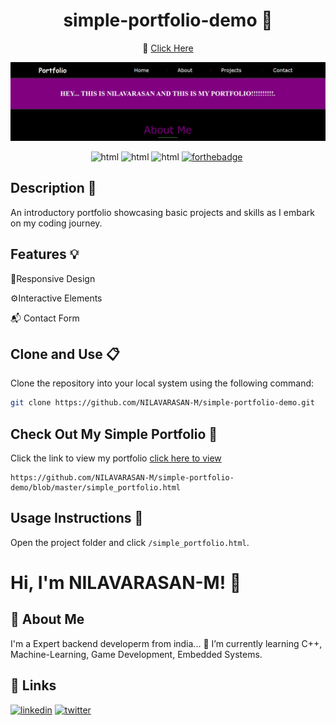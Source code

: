 
<div align="center">

# simple-portfolio-demo 🎨
</div>

<div align="center">
🔹
<a href="https://htmlpreview.github.io/?https://github.com/NILAVARASAN-M/simple-portfolio-demo/blob/master/simple_portfolio.html">Click Here</a>
</div>

![Html photo](temp.png)

<div align="center">

![html](https://forthebadge.com/images/badges/made-with-html.svg)
![html](https://forthebadge.com/images/badges/made-with-css.svg)
![html](https://forthebadge.com/images/badges/made-with-javascript.svg)
[![forthebadge](https://forthebadge.com/images/badges/built-with-love.svg)](https://forthebadge.com)&nbsp;
</div>

## Description 📝

An introductory portfolio showcasing basic projects and skills as I embark on my coding journey.


## Features  💡

📱Responsive Design

⚙️Interactive Elements

📬 Contact Form

## Clone and Use 📋

Clone the repository into your local system using the following command:

```bash
git clone https://github.com/NILAVARASAN-M/simple-portfolio-demo.git
```
## Check Out My Simple Portfolio  💼

Click the link to view my portfolio 
<a href="https://htmlpreview.github.io/?https://github.com/NILAVARASAN-M/simple-portfolio-demo/blob/master/simple_portfolio.html">click here to view</a>
```
https://github.com/NILAVARASAN-M/simple-portfolio-demo/blob/master/simple_portfolio.html
```

## Usage Instructions 🔧

Open the project folder and click `/simple_portfolio.html`.

# Hi, I'm NILAVARASAN-M! 👋


## 🚀 About Me
I'm a Expert backend developerm from india...
🌱 I’m currently learning C++, Machine-Learning, Game Development, Embedded Systems.

## 🔗 Links
[![linkedin](https://img.shields.io/badge/linkedin-0A66C2?style=for-the-badge&logo=linkedin&logoColor=white)](https://www.linkedin.com/)
[![twitter](https://img.shields.io/badge/twitter-1DA1F2?style=for-the-badge&logo=twitter&logoColor=white)](https://x.com/NilaVar83507149?t=cH8mUu4_QuOGKTml9QuaTg&s=09)
